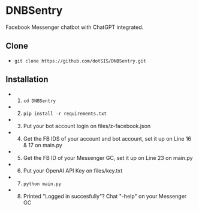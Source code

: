 # DNBSentry
Facebook Messenger chatbot with ChatGPT integrated.

## Clone
- `git clone https://github.com/dotSIS/DNBSentry.git`

## Installation
- 1. `cd DNBSentry`
- 2. `pip install -r requirements.txt`
- 3. Put your bot account login on files/z-facebook.json
- 4. Get the FB IDS of your account and bot account, set it up on Line 16 & 17 on main.py
- 5. Get the FB ID of your Messenger GC, set it up on Line 23 on main.py
- 6. Put your OpenAI API Key on files/key.txt
- 7. `python main.py`
- 8. Printed "Logged in succesfully"? Chat "-help" on your Messenger GC
